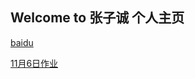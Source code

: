 ## Welcome to **张子诚 个人主页**





[baidu](baidu.com) 

[11月6日作业](https://github.com/zzc-zone/zzc-zone.github.io/blob/master/github/20191105-01.jpg)
